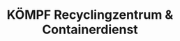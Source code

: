 ---
title: "KÖMPF Recyclingzentrum & Containerdienst"
url: /calw/koempf-recyclingzentrum-und-containerdienst/
shop: Allgemein
---